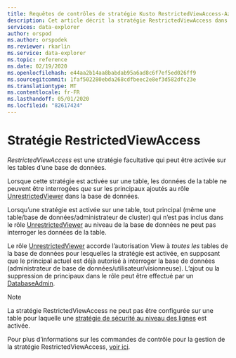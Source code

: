 ```yaml
---
title: Requêtes de contrôles de stratégie Kusto RestrictedViewAccess-Azure Explorateur de données
description: Cet article décrit la stratégie RestrictedViewAccess dans Azure Explorateur de données.
services: data-explorer
author: orspod
ms.author: orspodek
ms.reviewer: rkarlin
ms.service: data-explorer
ms.topic: reference
ms.date: 02/19/2020
ms.openlocfilehash: e44aa2b14aa8babdab95a6ad8c6f7ef5ed026ff9
ms.sourcegitcommit: 1faf502280ebda268cdfbeec2e8ef3d582dfc23e
ms.translationtype: MT
ms.contentlocale: fr-FR
ms.lasthandoff: 05/01/2020
ms.locfileid: "82617424"
---
```

# <a name="restrictedviewaccess-policy"></a>Stratégie RestrictedViewAccess

*RestrictedViewAccess* est une stratégie facultative qui peut être activée sur les tables d’une base de données.

Lorsque cette stratégie est activée sur une table, les données de la table ne peuvent être interrogées *que* sur les principaux ajoutés au rôle [UnrestrictedViewer](../management/access-control/role-based-authorization.md) dans la base de données.

Lorsqu’une stratégie est activée sur une table, tout principal (même une table/base de données/administrateur de cluster) qui n’est pas inclus dans le rôle [UnrestrictedViewer](../management/access-control/role-based-authorization.md) au niveau de la base de données ne peut pas interroger les données de la table.

Le rôle [UnrestrictedViewer](../management/access-control/role-based-authorization.md) accorde l’autorisation View à *toutes les* tables de la base de données pour lesquelles la stratégie est activée, en supposant que le principal actuel est déjà autorisé à interroger la base de données (administrateur de base de données/utilisateur/visionneuse). L’ajout ou la suppression de principaux dans le rôle peut être effectué par un [DatabaseAdmin](../management/access-control/role-based-authorization.md).

> [!NOTE]
> La stratégie RestrictedViewAccess ne peut pas être configurée sur une table pour laquelle une [stratégie de sécurité au niveau des lignes](./rowlevelsecuritypolicy.md) est activée.

Pour plus d’informations sur les commandes de contrôle pour la gestion de la stratégie RestrictedViewAccess, [voir ici](../management/restrictedviewaccess-policy.md).
